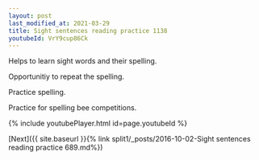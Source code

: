 ```yaml
---
layout: post
last_modified_at: 2021-03-29
title: Sight sentences reading practice 1138
youtubeId: VrY9cup86Ck
---
```

 
 
Helps to learn sight words and their spelling.

Opportunitiy to repeat the spelling. 

Practice spelling. 
 
Practice for spelling bee competitions. 
 
{% include youtubePlayer.html id=page.youtubeId %}
 
 

[Next]({{ site.baseurl }}{% link  split1/_posts/2016-10-02-Sight sentences reading practice 689.md%})
 
